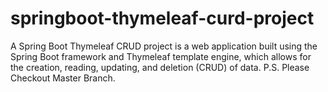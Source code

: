 # springboot-thymeleaf-curd-project
A Spring Boot Thymeleaf CRUD project is a web application built using the Spring Boot framework and Thymeleaf template engine, which allows for the creation, reading, updating, and deletion (CRUD) of data.
P.S.  Please Checkout Master Branch.
